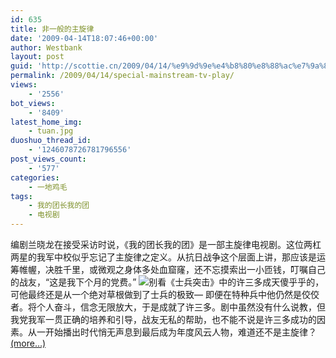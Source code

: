 ```yaml
---
id: 635
title: 非一般的主旋律
date: '2009-04-14T18:07:46+00:00'
author: Westbank
layout: post
guid: 'http://scottie.cn/2009/04/14/%e9%9d%9e%e4%b8%80%e8%88%ac%e7%9a%84%e4%b8%bb%e6%97%8b%e5%be%8b/'
permalink: /2009/04/14/special-mainstream-tv-play/
views:
    - '2556'
bot_views:
    - '8409'
latest_home_img:
    - tuan.jpg
duoshuo_thread_id:
    - '1246078726781796556'
post_views_count:
    - '577'
categories:
    - 一地鸡毛
tags:
    - 我的团长我的团
    - 电视剧
---
```


编剧兰晓龙在接受采访时说，《我的团长我的团》是一部主旋律电视剧。这位两杠两星的我军中校似乎忘记了主旋律之定义。从抗日战争这个层面上讲，那应该是运筹帷幄，决胜千里，或微观之身体多处血窟窿，还不忘摸索出一小匝钱，叮嘱自己的战友，“这是我下个月的党费。” ![](http://i572.photobucket.com/albums/ss161/dsufo/3441399166_e65fc37666.jpg)别看《士兵突击》中的许三多成天傻乎乎的，可他最终还是从一个绝对草根做到了士兵的极致— 即便在特种兵中他仍然是佼佼者。将个人奋斗，信念无限放大，于是成就了许三多。剧中虽然没有什么说教，但我党我军一贯正确的培养和引导，战友无私的帮助，也不能不说是许三多成功的因素。从一开始播出时代悄无声息到最后成为年度风云人物，难道还不是主旋律？ [<span aria-label="Continue reading 非一般的主旋律">(more…)</span>](http://farbank.net/2009/04/14/special-mainstream-tv-play/#more-635)